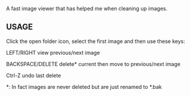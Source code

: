 A fast image viewer that has helped me when cleaning up images.
 
USAGE
-----

Click the open folder icon, select the first image and then use these keys:

LEFT/RIGHT view previous/next image

BACKSPACE/DELETE delete* current then move to previous/next image

Ctrl-Z undo last delete
 
 
*: In fact images are never deleted but are just renamed to *.bak
